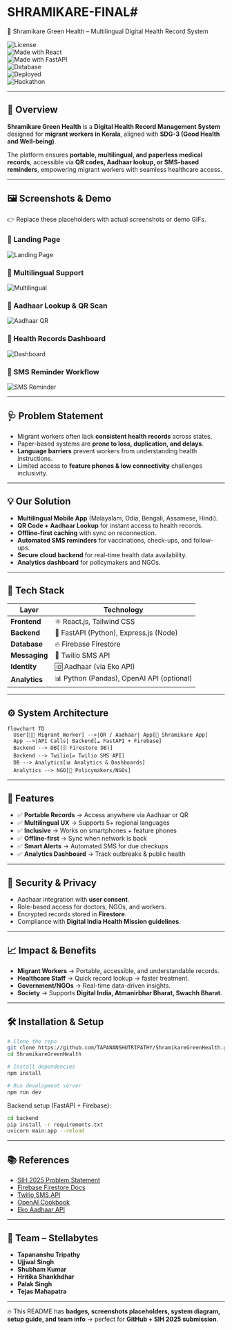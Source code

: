 # SHRAMIKARE-FINAL# 
📌 Shramikare Green Health – Multilingual Digital Health Record System  

![License](https://img.shields.io/badge/License-MIT-green?style=flat-square)  
![Made with React](https://img.shields.io/badge/Frontend-React.js-61DAFB?logo=react&logoColor=white&style=flat-square)  
![Made with FastAPI](https://img.shields.io/badge/Backend-FastAPI-009688?logo=fastapi&logoColor=white&style=flat-square)  
![Database](https://img.shields.io/badge/Database-Firebase-F6820D?logo=firebase&logoColor=white&style=flat-square)  
![Deployed](https://img.shields.io/badge/Deployed-Cloud-blue?style=flat-square)  
![Hackathon](https://img.shields.io/badge/Event-SIH%202025-orange?style=flat-square)  

---

## 🌟 Overview  
**Shramikare Green Health** is a **Digital Health Record Management System** designed for **migrant workers in Kerala**, aligned with **SDG-3 (Good Health and Well-being)**.  

The platform ensures **portable, multilingual, and paperless medical records**, accessible via **QR codes, Aadhaar lookup, or SMS-based reminders**, empowering migrant workers with seamless healthcare access.  

---

## 🖼️ Screenshots & Demo  

👉 Replace these placeholders with actual screenshots or demo GIFs.  

### 🔹 Landing Page  
![Landing Page](https://via.placeholder.com/800x400?text=Landing+Page+Screenshot)  

### 🔹 Multilingual Support  
![Multilingual](https://via.placeholder.com/800x400?text=Language+Switcher+Screenshot)  

### 🔹 Aadhaar Lookup & QR Scan  
![Aadhaar QR](https://via.placeholder.com/800x400?text=Aadhaar+Lookup+%2B+QR+Scan)  

### 🔹 Health Records Dashboard  
![Dashboard](https://via.placeholder.com/800x400?text=Health+Records+Dashboard)  

### 🔹 SMS Reminder Workflow  
![SMS Reminder](https://via.placeholder.com/800x400?text=SMS+Reminder+System)  

---

## 🩺 Problem Statement  
- Migrant workers often lack **consistent health records** across states.  
- Paper-based systems are **prone to loss, duplication, and delays**.  
- **Language barriers** prevent workers from understanding health instructions.  
- Limited access to **feature phones & low connectivity** challenges inclusivity.  

---

## 💡 Our Solution  
- **Multilingual Mobile App** (Malayalam, Odia, Bengali, Assamese, Hindi).  
- **QR Code + Aadhaar Lookup** for instant access to health records.  
- **Offline-first caching** with sync on reconnection.  
- **Automated SMS reminders** for vaccinations, check-ups, and follow-ups.  
- **Secure cloud backend** for real-time health data availability.  
- **Analytics dashboard** for policymakers and NGOs.  

---

## 🔧 Tech Stack  

| Layer       | Technology |
|-------------|------------|
| **Frontend** | ⚛️ React.js, Tailwind CSS |
| **Backend**  | 🐍 FastAPI (Python), Express.js (Node) |
| **Database** | 🔥 Firebase Firestore |
| **Messaging** | 📩 Twilio SMS API |
| **Identity** | 🆔 Aadhaar (via Eko API) |
| **Analytics** | 📊 Python (Pandas), OpenAI API (optional) |

---

## ⚙️ System Architecture  

```mermaid
flowchart TD
  User[👨‍🔧 Migrant Worker] -->|QR / Aadhaar| App[📱 Shramikare App]
  App -->|API Calls| Backend[☁️ FastAPI + Firebase]
  Backend --> DB[(🗄️ Firestore DB)]
  Backend --> Twilio[✉️ Twilio SMS API]
  DB --> Analytics[📊 Analytics & Dashboards]
  Analytics --> NGO[🏥 Policymakers/NGOs]
```

---

## 🚀 Features

* ✅ **Portable Records** → Access anywhere via Aadhaar or QR
* ✅ **Multilingual UX** → Supports 5+ regional languages
* ✅ **Inclusive** → Works on smartphones + feature phones
* ✅ **Offline-first** → Sync when network is back
* ✅ **Smart Alerts** → Automated SMS for due checkups
* ✅ **Analytics Dashboard** → Track outbreaks & public health

---

## 🔐 Security & Privacy

* Aadhaar integration with **user consent**.
* Role-based access for doctors, NGOs, and workers.
* Encrypted records stored in **Firestore**.
* Compliance with **Digital India Health Mission guidelines**.

---

## 📈 Impact & Benefits

* **Migrant Workers** → Portable, accessible, and understandable records.
* **Healthcare Staff** → Quick record lookup → faster treatment.
* **Government/NGOs** → Real-time data-driven insights.
* **Society** → Supports **Digital India, Atmanirbhar Bharat, Swachh Bharat**.

---

## 🛠️ Installation & Setup

```bash
# Clone the repo
git clone https://github.com/TAPANANSHUTRIPATHY/ShramikareGreenHealth.git
cd ShramikareGreenHealth

# Install dependencies
npm install

# Run development server
npm run dev
```

Backend setup (FastAPI + Firebase):

```bash
cd backend
pip install -r requirements.txt
uvicorn main:app --reload
```

---

## 📚 References

* [SIH 2025 Problem Statement](https://sih.gov.in/sih2025PS)
* [Firebase Firestore Docs](https://firebase.google.com/docs/firestore)
* [Twilio SMS API](https://www.twilio.com/docs/sms)
* [OpenAI Cookbook](https://github.com/openai/openai-cookbook)
* [Eko Aadhaar API](https://developers.eko.in/reference/authenticationn)

---

## 👥 Team – **Stellabytes**

* **Tapananshu Tripathy**
* **Ujjwal Singh**
* **Shubham Kumar**
* **Hritika Shankhdhar**
* **Palak Singh**
* **Tejas Mahapatra**

---

🔥 This README has **badges, screenshots placeholders, system diagram, setup guide, and team info** → perfect for **GitHub + SIH 2025 submission**.